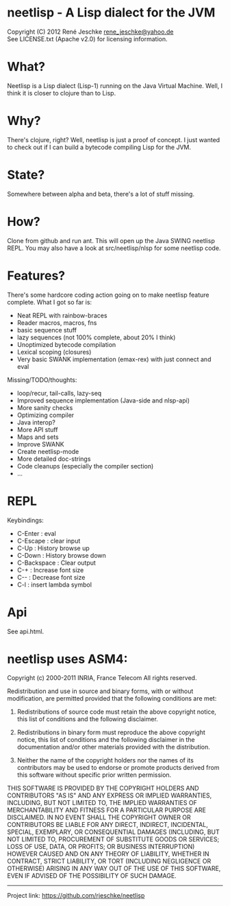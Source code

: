 # neetlisp - A Lisp dialect for the JVM
Copyright (C) 2012 René Jeschke <rene_jeschke@yahoo.de>  
See LICENSE.txt (Apache v2.0) for licensing information.

# What?
Neetlisp is a Lisp dialect (Lisp-1) running on the Java Virtual Machine. Well, I think
it is closer to clojure than to Lisp.

# Why?
There's clojure, right? Well, neetlisp is just a proof of concept. I just wanted
to check out if I can build a bytecode compiling Lisp for the JVM. 

# State?
Somewhere between alpha and beta, there's a lot of stuff missing.

# How?
Clone from github and run ant. This will open up the Java SWING neetlisp REPL. You may also
have a look at src/neetlisp/nlsp for some neetlisp code.

# Features?
There's some hardcore coding action going on to make neetlisp feature complete.
What I got so far is:

* Neat REPL with rainbow-braces
* Reader macros, macros, fns
* basic sequence stuff
* lazy sequences (not 100% complete, about 20% I think)
* Unoptimized bytecode compilation
* Lexical scoping (closures)
* Very basic SWANK implementation (emax-rex) with just connect and eval

Missing/TODO/thoughts:

* loop/recur, tail-calls, lazy-seq
* Improved sequence implementation (Java-side and nlsp-api)
* More sanity checks
* Optimizing compiler
* Java interop?
* More API stuff
* Maps and sets
* Improve SWANK
* Create neetlisp-mode
* More detailed doc-strings
* Code cleanups (especially the compiler section)
* ...

# REPL
Keybindings:

* C-Enter : eval
* C-Escape : clear input
* C-Up : History browse up
* C-Down : History browse down
* C-Backspace : Clear output
* C-+ : Increase font size
* C-- : Decrease font size
* C-l : insert lambda symbol

# Api

See api.html.

# neetlisp uses ASM4:

Copyright (c) 2000-2011 INRIA, France Telecom
All rights reserved.

Redistribution and use in source and binary forms, with or without
modification, are permitted provided that the following conditions
are met:

1. Redistributions of source code must retain the above copyright
   notice, this list of conditions and the following disclaimer.

2. Redistributions in binary form must reproduce the above copyright
   notice, this list of conditions and the following disclaimer in the
   documentation and/or other materials provided with the distribution.

3. Neither the name of the copyright holders nor the names of its
   contributors may be used to endorse or promote products derived from
   this software without specific prior written permission.

THIS SOFTWARE IS PROVIDED BY THE COPYRIGHT HOLDERS AND CONTRIBUTORS "AS IS"
AND ANY EXPRESS OR IMPLIED WARRANTIES, INCLUDING, BUT NOT LIMITED TO, THE
IMPLIED WARRANTIES OF MERCHANTABILITY AND FITNESS FOR A PARTICULAR PURPOSE
ARE DISCLAIMED. IN NO EVENT SHALL THE COPYRIGHT OWNER OR CONTRIBUTORS BE
LIABLE FOR ANY DIRECT, INDIRECT, INCIDENTAL, SPECIAL, EXEMPLARY, OR
CONSEQUENTIAL DAMAGES (INCLUDING, BUT NOT LIMITED TO, PROCUREMENT OF
SUBSTITUTE GOODS OR SERVICES; LOSS OF USE, DATA, OR PROFITS; OR BUSINESS
INTERRUPTION) HOWEVER CAUSED AND ON ANY THEORY OF LIABILITY, WHETHER IN
CONTRACT, STRICT LIABILITY, OR TORT (INCLUDING NEGLIGENCE OR OTHERWISE)
ARISING IN ANY WAY OUT OF THE USE OF THIS SOFTWARE, EVEN IF ADVISED OF
THE POSSIBILITY OF SUCH DAMAGE.


***

Project link: <https://github.com/rjeschke/neetlisp>
